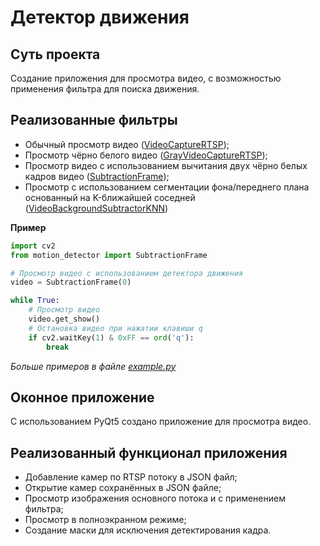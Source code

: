 # Детектор движения

## Суть проекта
Создание приложения для просмотра видео, с возможностью применения фильтра для поиска движения.

## Реализованные фильтры

- Обычный просмотр видео ([VideoCaptureRTSP](video/video.py));
- Просмотр чёрно белого видео ([GrayVideoCaptureRTSP](video/grey_video.py));
- Просмотр видео с использованием вычитания двух чёрно белых кадров видео ([SubtractionFrame](video/motion_detector.py));
- Просмотр с использованием сегментации фона/переднего плана основанный на K-ближайшей соседней ([VideoBackgroundSubtractorKNN](video/motion_detector.py))

**Пример**

```python
import cv2
from motion_detector import SubtractionFrame

# Просмотр видео с использованием детектора движения
video = SubtractionFrame(0)

while True:
    # Просмотр видео
    video.get_show()
    # Остановка видео при нажатии клавиши q 
    if cv2.waitKey(1) & 0xFF == ord('q'):
        break
```

*Больше примеров в файле [example.py](video/example.py)*

## Оконное приложение
С использованием PyQt5 создано приложение для просмотра видео.

## Реализованный функционал приложения

- Добавление камер по RTSP потоку в JSON файл;
- Открытие камер сохранённых в JSON файле;
- Просмотр изображения основного потока и с применением фильтра;
- Просмотр в полноэкранном режиме;
- Создание маски для исключения детектирования кадра. 